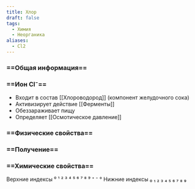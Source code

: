 ```yaml
---
title: Хлор
draft: false
tags:
  - Химия
  - Неорганика
aliases:
  - Cl2
---
```

### ==Общая информация==
### ==Ион Cl⁻==
- Входит в состав [[Хлороводород]] (компонент желудочного сока)
- Активизирует действие [[Ферменты]]
- Обеззараживает пищу
- Определяет [[Осмотическое давление]]
### ==Физические свойства==
### ==Получение==
### ==Химические свойства==

Верхние индексы ⁰ ¹ ² ³ ⁴ ⁵ ⁶ ⁷ ⁸ ⁹ ⁺ ⁻ °
Нижние индексы ₀ ₁ ₂ ₃ ₄ ₅ ₆ ₇ ₈ ₉ 